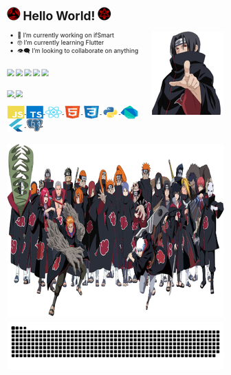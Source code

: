 # <img src="https://raw.githubusercontent.com/Welthanos/Welthanos/main/.github/workflows/sharingan_.png" height="30"> Hello World! <img src="https://raw.githubusercontent.com/Welthanos/Welthanos/main/.github/workflows/sharingan.png" height="30">

 <img align="right" alt="Rafa-pic" height="194" src="https://raw.githubusercontent.com/Welthanos/Welthanos/main/.github/workflows/itachi.png">
 
- 🔭 I’m currently working on ifSmart
- 🤓 I’m currently learning Flutter
- 👁‍🗨 I’m looking to collaborate on anything

##
  
<div> 
  <a href="https://instagram.com/welthanos" target="_blank"><img src="https://img.shields.io/badge/-Instagram-D43377?style=for-the-badge&logo=instagram&logoColor=white" target="_blank"></a>
  <a href="https://www.facebook.com/welton.santos.796" target="_blank"><img src="https://img.shields.io/badge/-Facebook-1A4789?style=for-the-badge&logo=facebook&logoColor=white" target="_blank"></a>
  <a href="https://t.me/welthanos" target="_blank"><img src="https://img.shields.io/badge/Telegram-2CA5E0?style=for-the-badge&logo=telegram&logoColor=white" target="_blank"></a>
  <a href = "mailto:weltonsts15@gmail.com"><img src="https://img.shields.io/badge/-Gmail-D44C3D?style=for-the-badge&logo=gmail&logoColor=white" target="_blank"></a>
  <a href="https://www.linkedin.com/in/jos%C3%A9-welton-dos-santos-a706a3205" target="_blank"><img src="https://img.shields.io/badge/-LinkedIn-%230077B5?style=for-the-badge&logo=linkedin&logoColor=white" target="_blank"></a>
</div>
  
##
  
<div align="left">
  <a href="https://github.com/Welthanos">
  <img height="180em" src="https://github-readme-stats.vercel.app/api?username=Welthanos&show_icons=true&theme=dracula&include_all_commits=true&count_private=true"/>
  <img height="180em" src="https://github-readme-stats.vercel.app/api/top-langs/?username=Welthanos&layout=compact&langs_count=7&theme=dracula"/>
</div>
<div style="display: inline_block"><br>
  <img align="center" alt="Well-Js" height="30" width="40" src="https://raw.githubusercontent.com/devicons/devicon/master/icons/javascript/javascript-plain.svg">
  <img align="center" alt="Well-Ts" height="30" width="40" src="https://raw.githubusercontent.com/devicons/devicon/master/icons/typescript/typescript-plain.svg">
  <img align="center" alt="Well-React" height="30" width="40" src="https://raw.githubusercontent.com/devicons/devicon/master/icons/react/react-original.svg">
  <img align="center" alt="Well-HTML" height="30" width="40" src="https://raw.githubusercontent.com/devicons/devicon/master/icons/html5/html5-original.svg">
  <img align="center" alt="Well-CSS" height="30" width="40" src="https://raw.githubusercontent.com/devicons/devicon/master/icons/css3/css3-original.svg">
  <img align="center" alt="Well-Python" height="30" width="40" src="https://raw.githubusercontent.com/devicons/devicon/master/icons/python/python-original.svg">
  <img align="center" alt="Well-Dart" height="30" width="40" src="https://raw.githubusercontent.com/devicons/devicon/master/icons/dart/dart-original.svg">
  <img align="center" alt="Well-Flutter" height="30" width="40" src="https://raw.githubusercontent.com/devicons/devicon/master/icons/flutter/flutter-original.svg">
  <img align="center" alt="Well-PostgreSQL" height="30" width="40" src="https://raw.githubusercontent.com/devicons/devicon/master/icons/postgresql/postgresql-original.svg">
</div>

##
  
<img align="center" height="400" src="https://raw.githubusercontent.com/Welthanos/Welthanos/main/.github/workflows/akatsuki_.png">
  

![Snake animation](https://github.com/Welthanos/Welthanos/blob/output/github-contribution-grid-snake.svg)
